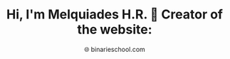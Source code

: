 <h1 align="center">Hi, I'm Melquiades H.R. 👋 Creator of the website:</h1>
<p align="center"><a style="text-decoration: none !important;" href="https://binarieschool.com" title="🌐 Web Programming, Python 🐍 and Artificial Intelligence 🧠">🌐 binarieschool.com</a></p>

<!--
**binarieschool/binarieschool** is a ✨ _special_ ✨ repository because its `README.md` (this file) appears on your GitHub profile.

Here are some ideas to get you started:

- 🔭 I’m currently working on ...
- 🌱 I’m currently learning ...
- 👯 I’m looking to collaborate on ...
- 🤔 I’m looking for help with ...
- 💬 Ask me about ...
- 📫 How to reach me: ...
- 😄 Pronouns: ...
- ⚡ Fun fact: ...
-->
